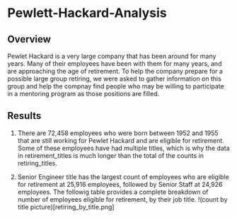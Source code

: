 # Pewlett-Hackard-Analysis

## Overview

Pewlet Hackard is a very large company that has been around for many years.  Many of their employees have been with them for many years, and are approaching the age of retirement.  To help the company prepare for a possible large group retiring, we were asked to gather information on this group and help the compnay find people who may be willing to participate in a mentoring program as those positions are filled.  

## Results

1. There are 72,458 employees who were born between 1952 and 1955 that are still working for Pewlet Hackard and are eligible for retirement.  Some of these employees have had multiple titles, which is why the data in retirement_titles is much longer than the total of the counts in retiring_titles.

2. Senior Engineer title has the largest count of employees who are eligible for retirement at 25,916 employees, followed by Senior Staff at 24,926 employees. The followig table provides a complete breakdown of number of employees eligible for retirement, by their job title.
!(count by title picture)[retiring_by_title.png]
